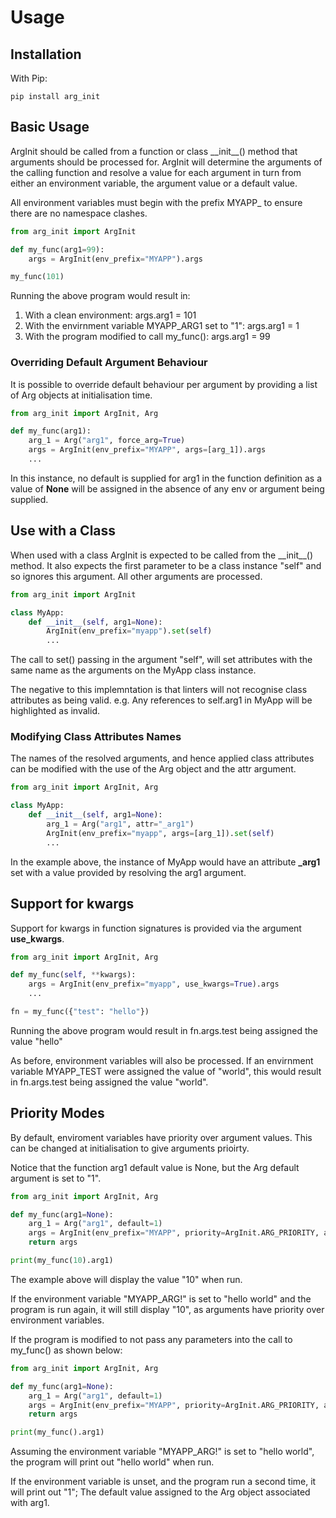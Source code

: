 # Usage

## Installation

With Pip:

```text
pip install arg_init
```

## Basic Usage

ArgInit should be called from a function or class \_\_init\_\_() method that arguments should be processed for. ArgInit will determine the arguments of the calling function and resolve a value for each argument in turn from either an environment variable, the argument value or a default value.

All environment variables must begin with the prefix MYAPP_ to ensure there are no namespace clashes.

```python
from arg_init import ArgInit

def my_func(arg1=99):
    args = ArgInit(env_prefix="MYAPP").args

my_func(101)

```

Running the above program would result in:

1. With a clean environment:
        args.arg1 = 101
2. With the envirnment variable MYAPP_ARG1 set to "1":
        args.arg1 = 1
3. With the program modified to call my_func():
        args.arg1 = 99

### Overriding Default Argument Behaviour

It is possible to override default behaviour per argument by providing a list of Arg objects at initialisation time.

```python
from arg_init import ArgInit, Arg

def my_func(arg1):
    arg_1 = Arg("arg1", force_arg=True)
    args = ArgInit(env_prefix="MYAPP", args=[arg_1]).args
    ...
```

In this instance, no default is supplied for arg1 in the function definition as a value of **None** will be assigned in the absence of any env or argument being supplied.

## Use with a Class

When used with a class ArgInit is expected to be called from the \_\_init\_\_() method. It also expects the first parameter to be a class instance "self" and so ignores this argument. All other arguments are processed.

```python
from arg_init import ArgInit

class MyApp:
    def __init__(self, arg1=None):
        ArgInit(env_prefix="myapp").set(self)
        ...

```

The call to set() passing in the argument "self", will set attributes with the same name as the arguments on the MyApp class instance.

The negative to this implemntation is that linters will not recognise class attributes as being valid. e.g. Any references to self.arg1 in MyApp will be highlighted as invalid.

### Modifying Class Attributes Names

The names of the resolved arguments, and hence applied class attributes can be modified with the use of the Arg object and the attr argument.

```python
from arg_init import ArgInit, Arg

class MyApp:
    def __init__(self, arg1=None):
        arg_1 = Arg("arg1", attr="_arg1")
        ArgInit(env_prefix="myapp", args=[arg_1]).set(self)
        ...

```

In the example above, the instance of MyApp would have an attribute **_arg1** set with a value provided by resolving the arg1 argument.

## Support for kwargs

Support for kwargs in function signatures is provided via the argument **use_kwargs**.


```python
from arg_init import ArgInit, Arg

def my_func(self, **kwargs):
    args = ArgInit(env_prefix="myapp", use_kwargs=True).args
    ...

fn = my_func({"test": "hello"})

```

Running the above program would result in fn.args.test being assigned the value "hello"

As before, environment variables will also be processed. If an envirnment variable MYAPP_TEST were assigned the value of "world", this would result in fn.args.test being assigned the value "world".

## Priority Modes

By default, enviroment variables have priority over argument values. This can be changed at initialisation to give arguments prioirty.

Notice that the function arg1 default value is None, but the Arg default argument is set to "1".

```python
from arg_init import ArgInit, Arg

def my_func(arg1=None):
    arg_1 = Arg("arg1", default=1)
    args = ArgInit(env_prefix="MYAPP", priority=ArgInit.ARG_PRIORITY, args=[arg_1]).args
    return args

print(my_func(10).arg1)

```

The example above will display the value "10" when run.

If the environment variable "MYAPP_ARG!" is set to "hello world" and the program is run again, it will still display "10", as arguments have priority over environment variables.

If the program is modified to not pass any parameters into the call to my_func() as shown below:

```python
from arg_init import ArgInit, Arg

def my_func(arg1=None):
    arg_1 = Arg("arg1", default=1)
    args = ArgInit(env_prefix="MYAPP", priority=ArgInit.ARG_PRIORITY, args=[arg_1]).args
    return args

print(my_func().arg1)

```

Assuming the environment variable "MYAPP_ARG!" is set to "hello world", the program will print out "hello world" when run.

If the environment variable is unset, and the program run a second time, it will print out "1"; The default value assigned to the Arg object associated with arg1.
